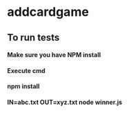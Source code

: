 # addcardgame
## To run tests

#### Make sure you have NPM install
#### Execute cmd 
#### npm install
#### IN=abc.txt OUT=xyz.txt node winner.js 
